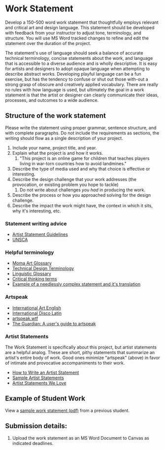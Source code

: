 # Work Statement

Develop a 150–500 word work statement that thoughtfully employs relevant and critical art and design language. This statement should be developed with feedback from your instructor to adjust tone, terminology, and structure. You will use MS Word tracked changes to refine and edit the statement over the duration of the project.

The statement's use of language should seek a balance of accurate technical terminology, concise statements about the work, and language that is accessible to a diverse audience and is wholly descriptive. It is easy for artists and designers to adopt opaque language when attempting to describe abstract works. Developing playful language can be a fun exercise, but has the tendency to confuse or shut out those with-out a strong grasp of obscure and creatively applied vocabulary. There are really no rules with how language is used, but ultimately the goal in a work statement is that the artist or designer can clearly communicate their ideas, processes, and outcomes to a wide audience.

## Structure of the work statement

Please write the statement using proper grammar, sentence structure, and with complete paragraphs. Do not include the requirements as sections, the writing should flow as a single description of your project.

1. Include your name, project title, and year.
2. Explain what the project is and how it works.
   1. "This project is an online game for children that teaches players living in war-torn countries how to avoid landmines." 
3. Describe the type of media used and why that choice is effective or interesting.
4. Describe the design challenge that your work addresses \(the provocation, or existing problem you hope to tackle\)
   1. Do not write about challenges _you had_ in producing the work.
5. Describe the process or how you approached solving for the design challenge.
6. Describe the impact the work might have, the context in which it sits, why it's interesting, etc.

### Statement writing advice

* [Artist Statement Guidelines](https://www.gyst-ink.com/artist-statement-guidelines)
* [UNSCA](https://www.uncsa.edu/admissions/how-to-write-an-artistic-statement/)

### Helpful terminology

* [Moma Art Glossary](https://www.moma.org/learn/moma_learning/glossary/)
* [Technical Design Terminology](https://99designs.com/blog/tips/15-descriptive-design-words-you-should-know/)
* [Linguistic Glossary](https://www.uni-due.de/ELE/LinguisticGlossary.html)
* [Critical thinking terms](http://www.criticalthinking.org/pages/glossary-of-critical-thinking-terms/496)
* [Example of a needlessly complex statement and it's translation](http://artspeak.wtf/artists-statement/)

### Artspeak

* [International Art English](https://www.canopycanopycanopy.com/contents/international_art_english)
* [International Disco Latin](https://www.e-flux.com/journal/45/60100/international-disco-latin/)
* [artspeak.wtf](https://artspeak.wtf/)
* [The Guardian: A user's guide to artspeak](https://www.theguardian.com/artanddesign/2013/jan/27/users-guide-international-art-english)

### Artist Statements

The Work Statement is specifically about this project, but artist statements are a helpful analog. These are short, pithy statements that summarize an artist's entire body of work. Good ones minimize "artspeak" \(above\) in favor of intimate and provocative accompaniments to their work.

* [How to Write an Artist Statement](https://thecreativeindependent.com/guides/how-to-write-an-artist-statement/)
* [Sample Artist Statements](https://www.gyst-ink.com/sample-artist-statements)
* [Artist Statements We Love](https://www.theartleague.org/blog/2015/08/24/8-artist-statements-we-love/)

## Example of Student Work
View a [sample work statement \(pdf\)](https://dmd-program.github.io/dmd-300-master/assets/sample-work-statment.pdf) from a previous student.

## Submission details:

1. Upload the work statement as an MS Word Document to Canvas as indicated deadlines.



